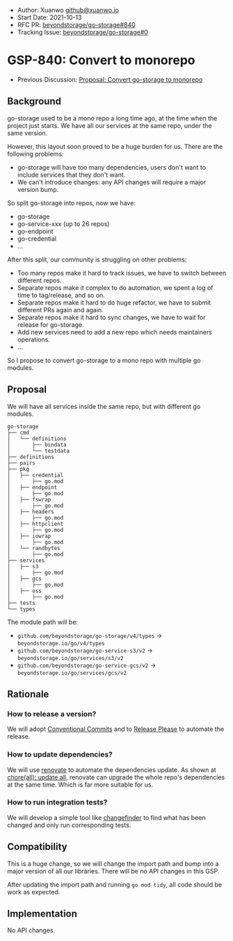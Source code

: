 - Author: Xuanwo <github@xuanwo.io>
- Start Date: 2021-10-13
- RFC PR: [beyondstorage/go-storage#840](https://github.com/beyondstorage/go-storage/issues/840)
- Tracking Issue: [beyondstorage/go-storage#0](https://github.com/beyondstorage/go-storage/issues/0)

# GSP-840: Convert to monorepo

- Previous Discussion: [Proposal: Convert go-storage to monorepo](https://forum.beyondstorage.io/t/topic/251)

## Background

go-storage used to be a mono repo a long time ago, at the time when the project just starts. We have all our services at the same repo, under the same version.

However, this layout soon proved to be a huge burden for us. There are the following problems:

- go-storage will have too many dependencies, users don't want to include services that they don't want.
- We can't introduce changes: any API changes will require a major version bump.

So split go-storage into repos, now we have:

- go-storage
- go-service-xxx (up to 26 repos)
- go-endpoint
- go-credential
- ...

After this split, our community is struggling on other problems:

- Too many repos make it hard to track issues, we have to switch between different repos.
- Separate repos make it complex to do automation, we spent a log of time to tag/release, and so on.
- Separate repos make it hard to do huge refactor, we have to submit different PRs again and again.
- Separate repos make it hard to sync changes, we have to wait for release for go-storage.
- Add new services need to add a new repo which needs maintainers operations.
- ...

So I propose to convert go-storage to a mono repo with multiple go modules.

## Proposal

We will have all services inside the same repo, but with different go modules.

```text
go-storage
├── cmd
│   └── definitions
│       ├── bindata
│       └── testdata
├── definitions
├── pairs
├── pkg
│   ├── credential
│       ├── go.mod
│   ├── endpoint
│       ├── go.mod
│   ├── fswrap
│       ├── go.mod
│   ├── headers
│       ├── go.mod
│   ├── httpclient
│       ├── go.mod
│   ├── iowrap
│       ├── go.mod
│   └── randbytes
│       ├── go.mod
├── services
│   ├── s3
│       ├── go.mod
│   ├── gcs
│       ├── go.mod
│   ├── oss
│       ├── go.mod
├── tests
└── types
```

The module path will be:

- `github.com/beyondstorage/go-storage/v4/types` -> `beyondstorage.io/go/v4/types`
- `github.com/beyondstorage/go-service-s3/v2` -> `beyondstorage.io/go/services/s3/v2`
- `github.com/beyondstorage/go-service-gcs/v2` -> `beyondstorage.io/go/services/gcs/v2`

## Rationale

### How to release a version?

We will adopt [Conventional Commits](https://www.conventionalcommits.org/en/v1.0.0/) and to [Release Please](https://github.com/googleapis/release-please) to automate the release.

### How to update dependencies?

We will use [renovate](https://github.com/apps/renovate) to automate the dependencies update. As shown at [chore(all): update all](https://github.com/googleapis/google-cloud-go/pull/4971), renovate can upgrade the whole repo's dependencies at the same time. Which is far more suitable for us.

### How to run integration tests?

We will develop a simple tool like [changefinder](https://github.com/googleapis/google-cloud-go/tree/master/internal/actions/cmd/changefinder) to find what has been changed and only run corresponding tests.

## Compatibility

This is a huge change, so we will change the import path and bump into a major version of all our libraries. There will be no API changes in this GSP.

After updating the import path and running `go mod tidy`, all code should be work as expected.

## Implementation

No API changes.
